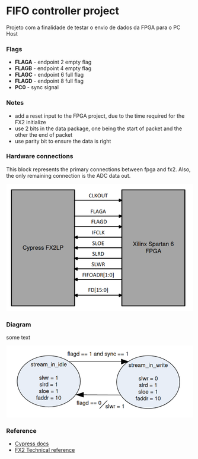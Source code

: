 # FIFO controller project

Projeto com a finalidade de testar o envio de dados da FPGA para o PC Host

### Flags

* **FLAGA** - endpoint 2 empty flag
* **FLAGB** - endpoint 4 empty flag
* **FLAGC** - endpoint 6 full flag
* **FLAGD** - endpoint 8 full flag
* **PC0** - sync signal

### Notes

* add a reset input to the FPGA project, due to the time required for the FX2 initialize
* use 2 bits in the data package, one being the start of packet and the other the end of packet
* use parity bit to ensure the data is right

### Hardware connections

This block represents the primary connections between fpga and fx2. Also, the only remaining connection is the ADC data out.

![hardware connections](hardware_connections_diagram.png)
### Diagram

some text

![stream in](data_stream_in_state_diagram.png)

### Reference

* [Cypress docs](https://www.cypress.com/documentation/application-notes/an61345-designing-ez-usb-fx2lp-slave-fifo-interface)
* [FX2 Technical reference](https://www.cypress.com/documentation/technical-reference-manuals/ez-usbr-technical-reference-manual)